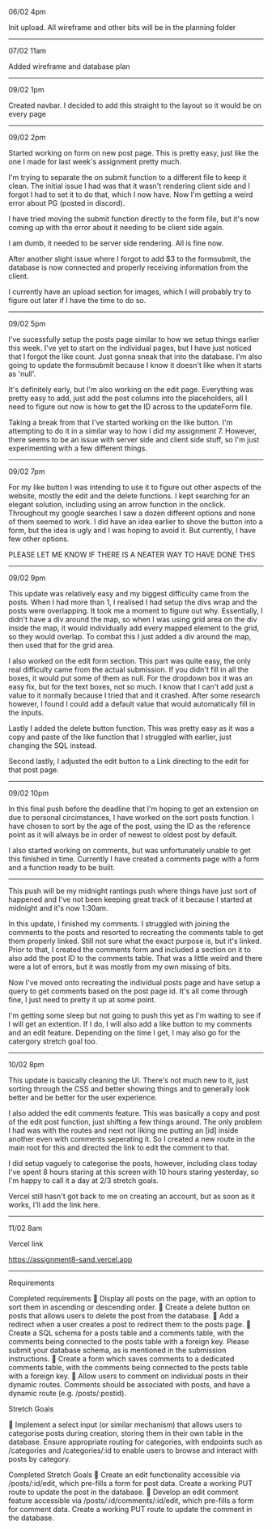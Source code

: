 06/02 4pm

Init upload. All wireframe and other bits will be in the planning folder

---

07/02 11am

Added wireframe and database plan

---

09/02 1pm

Created navbar. I decided to add this straight to the layout so it would be on every page

---

09/02 2pm

Started working on form on new post page. This is pretty easy, just like the one I made for last week's assignment pretty much.

I'm trying to separate the on submit function to a different file to keep it clean. The initial issue I had was that it wasn't rendering client side and I forgot I had to set it to do that, which I now have. Now I'm getting a weird error about PG (posted in discord).

I have tried moving the submit function directly to the form file, but it's now coming up with the error about it needing to be client side again.

I am dumb, it needed to be server side rendering. All is fine now.

After another slight issue where I forgot to add $3 to the formsubmit, the database is now connected and properly receiving information from the client.

I currently have an upload section for images, which I will probably try to figure out later if I have the time to do so.

---

09/02 5pm

I've sucessfully setup the posts page similar to how we setup things earlier this week. I've yet to start on the individual pages, but I have just noticed that I forgot the like count. Just gonna sneak that into the database. I'm also going to update the formsubmit because I know it doesn't like when it starts as 'null'.

It's definitely early, but I'm also working on the edit page. Everything was pretty easy to add, just add the post columns into the placeholders, all I need to figure out now is how to get the ID across to the updateForm file.

Taking a break from that I've started working on the like button. I'm attempting to do it in a similar way to how I did my assignment 7. However, there seems to be an issue with server side and client side stuff, so I'm just experimenting with a few different things.

---

09/02 7pm

For my like button I was intending to use it to figure out other aspects of the website, mostly the edit and the delete functions. I kept searching for an elegant solution, including using an arrow function in the onclick. Throughout my google searches I saw a dozen different options and none of them seemed to work. I did have an idea earlier to shove the button into a form, but the idea is ugly and I was hoping to avoid it. But currently, I have few other options.

PLEASE LET ME KNOW IF THERE IS A NEATER WAY TO HAVE DONE THIS

---

09/02 9pm

This update was relatively easy and my biggest difficulty came from the posts. When I had more than 1, I realised I had setup the divs wrap and the posts were overlapping. It took me a moment to figure out why. Essentially, I didn't have a div around the map, so when I was using grid area on the div inside the map, it would individually add every mapped element to the grid, so they would overlap. To combat this I just added a div around the map, then used that for the grid area.

I also worked on the edit form section. This part was quite easy, the only real difficulty came from the actual submission. If you didn't fill in all the boxes, it would put some of them as null. For the dropdown box it was an easy fix, but for the text boxes, not so much. I know that I can't add just a value to it normally because I tried that and it crashed. After some research however, I found I could add a default value that would automatically fill in the inputs.

Lastly I added the delete button function. This was pretty easy as it was a copy and paste of the like function that I struggled with earlier, just changing the SQL instead.

Second lastly, I adjusted the edit button to a Link directing to the edit for that post page.

---

09/02 10pm

In this final push before the deadline that I'm hoping to get an extension on due to personal circimstances, I have worked on the sort posts function. I have chosen to sort by the age of the post, using the ID as the reference point as it will always be in order of newest to oldest post by default.

I also started working on comments, but was unfortunately unable to get this finished in time. Currently I have created a comments page with a form and a function ready to be built.

---

This push will be my midnight rantings push where things have just sort of happened and I've not been keeping great track of it because I started at midnight and it's now 1:30am.

In this update, I finished my comments. I struggled with joining the comments to the posts and resorted to recreating the comments table to get them properly linked. Still not sure what the exact purpose is, but it's linked. Prior to that, I created the comments form and included a section on it to also add the post ID to the comments table. That was a little weird and there were a lot of errors, but it was mostly from my own missing of bits.

Now I've moved onto recreating the individual posts page and have setup a query to get comments based on the post page id. It's all come through fine, I just need to pretty it up at some point.

I'm getting some sleep but not going to push this yet as I'm waiting to see if I will get an extention. If I do, I will also add a like button to my comments and an edit feature. Depending on the time I get, I may also go for the catergory stretch goal too.

---

10/02 8pm

This update is basically cleaning the UI. There's not much new to it, just sorting through the CSS and better showing things and to generally look better and be better for the user experience.

I also added the edit comments feature. This was basically a copy and post of the edit post function, just shifting a few things around. The only problem I had was with the routes and next not liking me putting an [id] inside another even with comments seperating it. So I created a new route in the main root for this and directed the link to edit the comment to that.

I did setup vaguely to categorise the posts, however, including class today I've spent 8 hours staring at this screen with 10 hours staring yesterday, so I'm happy to call it a day at 2/3 stretch goals.

Vercel still hasn't got back to me on creating an account, but as soon as it works, I'll add the link here.

---

11/02 8am

Vercel link

https://assignment8-sand.vercel.app

---

Requirements

Completed requirements
🎯 Display all posts on the page, with an option to sort them in ascending or descending order.
🎯 Create a delete button on posts that allows users to delete the post from the database.
🎯 Add a redirect when a user creates a post to redirect them to the posts page.
🎯 Create a SQL schema for a posts table and a comments table, with the comments being connected to the posts table with a foreign key.
Please submit your database schema, as is mentioned in the submission instructions.
🎯 Create a form which saves comments to a dedicated comments table, with the comments being connected to the posts table with a foreign key.
🎯 Allow users to comment on individual posts in their dynamic routes. Comments should be associated with posts, and have a dynamic route (e.g. /posts/:postid).

Stretch Goals

🏹 Implement a select input (or similar mechanism) that allows users to categorise posts during creation, storing them in their own table in the database. Ensure appropriate routing for categories, with endpoints such as /categories and /categories/:id to enable users to browse and interact with posts by category.

Completed Stretch Goals
🏹 Create an edit functionality accessible via /posts/:id/edit, which pre-fills a form for post data. Create a working PUT route to update the post in the database.
🏹 Develop an edit comment feature accessible via /posts/:id/comments/:id/edit, which pre-fills a form for comment data. Create a working PUT route to update the comment in the database.
